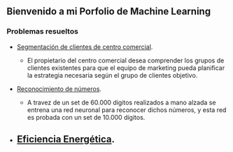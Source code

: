 ## Bienvenido a mi Porfolio de Machine Learning 


### Problemas resueltos
- [Segmentación de clientes de centro comercial](./Segmentacion_Shopping.md).
  - El propietario del centro comercial desea comprender los grupos de clientes existentes para que el equipo de marketing pueda planificar la estrategia necesaria según el grupo de clientes objetivo.
  
- [Reconocimiento de números](./Reconocimiento_numeros.md).
  - A travez de un set de 60.000 digitos realizados a mano alzada se entrena una red neuronal para reconocer dichos números, y esta red es probada con un set de 10.000 dígitos.
  
- [Eficiencia Energética](./Eficiencia_Energetica.md).
  - 
